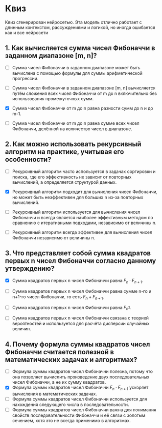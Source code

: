# Квиз
Квиз сгенерирован нейросетью. Эта модель отлично работает с длинным контекстом, рассуждениями и логикой, но иногда ошибается как и все нейросети


## 1. Как вычисляется сумма чисел Фибоначчи в заданном диапазоне [m, n]?
- [ ] Сумма чисел Фибоначчи в заданном диапазоне может быть вычислена с помощью формулы для суммы арифметической прогрессии.
- [ ] Сумма чисел Фибоначчи в заданном диапазоне [m, n] вычисляется путём сложения всех чисел Фибоначчи от m до n включительно без использования промежуточных сумм.
- [x] Сумма чисел Фибоначчи от m до n равна разности сумм до n и до m-1.
- [ ] Сумма чисел Фибоначчи от m до n равна сумме всех чисел Фибоначчи, делённой на количество чисел в диапазоне.


## 2. Как можно использовать рекурсивный алгоритм на практике, учитывая его особенности?
- [ ] Рекурсивный алгоритм часто используется в задачах сортировки и поиска, где его эффективность не зависит от повторных вычислений, а определяется структурой данных.
- [x] Рекурсивный алгоритм подходит для вычисления чисел Фибоначчи, но может быть неэффективен для больших n из-за повторных вычислений.
- [ ] Рекурсивный алгоритм используется для вычисления чисел Фибоначчи и всегда является наиболее эффективным методом по сравнению с итеративными подходами, независимо от величины n.
- [ ] Рекурсивный алгоритм всегда эффективен для вычисления чисел Фибоначчи независимо от величины n.


## 3. Что представляет собой сумма квадратов первых  n  чисел Фибоначчи согласно данному утверждению?
- [x] Сумма квадратов первых n чисел Фибоначчи равна $F_n \cdot F_{n+1}$.
- [ ] Сумма квадратов первых n чисел Фибоначчи равна сумме n-го и n+1-го чисел Фибоначчи, то есть $F_n + F_{n+1}$.
- [ ] Сумма квадратов первых n чисел Фибоначчи равна $F_{n^2}$.
- [ ] Сумма квадратов первых n чисел Фибоначчи связана с теорией вероятностей и используется для расчёта дисперсии случайных величин.


## 4. Почему формула суммы квадратов чисел Фибоначчи считается полезной в математических задачах и алгоритмах?
- [ ] Формула суммы квадратов чисел Фибоначчи полезна, потому что она позволяет вычислить произведение двух последовательных чисел Фибоначчи, а не их сумму квадратов.
- [x] Формула суммы квадратов чисел Фибоначчи $F_n \cdot F_{n+1}$ ускоряет вычисления в математических задачах.
- [ ] Формула суммы квадратов чисел Фибоначчи используется для нахождения следующего числа в последовательности.
- [ ] Формула суммы квадратов чисел Фибоначчи важна для понимания свойств последовательности Фибоначчи и её связи с золотым сечением, хотя это не всегда применимо в алгоритмах.
